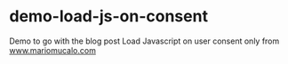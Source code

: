 # demo-load-js-on-consent
Demo to go with the blog post Load Javascript on user consent only from www.mariomucalo.com

